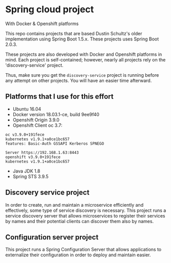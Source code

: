# Spring cloud project

With Docker & Openshift platforms

This repo contains projects that are based Dustin Schultz's older implementation using Spring Boot 1.5.x. These projects uses Spring Boot 2.0.3.

These projects are also developed with Docker and Openshift platforms in mind. Each project is self-contained; however, nearly all projects rely on the 'discovery-service' project.

Thus, make sure you get the `discovery-service` project is running before any attempt on other projects. You will have an easier time afterward.

## Platforms that I use for this effort

- Ubuntu 16.04
- Docker version 18.03.1-ce, build 9ee9f40
- Openshift Origin 3.9.0
- Openshift Client oc 3.7:

```
oc v3.9.0+191fece
kubernetes v1.9.1+a0ce1bc657
features: Basic-Auth GSSAPI Kerberos SPNEGO

Server https://192.168.1.63:8443
openshift v3.9.0+191fece
kubernetes v1.9.1+a0ce1bc657

```

- Java JDK 1.8
- Spring STS 3.9.5

## Discovery service project

In order to create, run and maintain a microservice efficiently and effectively, some type of service discovery is necessary. This project runs a service discovery server that allows microservices to register their services by names and their potential clients can discover them also by names.


## Configuration server project

This project runs a Spring Configuration Server that allows applications to externalize their configuration in order to deploy and maintain easier.



